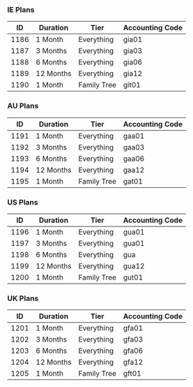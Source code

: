 ### IE Plans

| ID   | Duration  | Tier        | Accounting Code |
| ---- | --------- | ----------- | --------------- |
| 1186 | 1 Month   | Everything  | gia01           |
| 1187 | 3 Months  | Everything  | gia03           |
| 1188 | 6 Months  | Everything  | gia06           |
| 1189 | 12 Months | Everything  | gia12           |
| 1190 | 1 Month   | Family Tree | git01           |
### AU Plans

| ID   | Duration  | Tier        | Accounting Code |
| ---- | --------- | ----------- | --------------- |
| 1191 | 1 Month   | Everything  | gaa01           |
| 1192 | 3 Months  | Everything  | gaa03           |
| 1193 | 6 Months  | Everything  | gaa06           |
| 1194 | 12 Months | Everything  | gaa12           |
| 1195 | 1 Month   | Family Tree | gat01           |
### US Plans

| ID   | Duration  | Tier        | Accounting Code |
| ---- | --------- | ----------- | --------------- |
| 1196 | 1 Month   | Everything  | gua01           |
| 1197 | 3 Months  | Everything  | gua01           |
| 1198 | 6 Months  | Everything  | gua             |
| 1199 | 12 Months | Everything  | gua12           |
| 1200 | 1 Month   | Family Tree | gut01           |
### UK Plans

| ID   | Duration  | Tier        | Accounting Code |
| ---- | --------- | ----------- | --------------- |
| 1201 | 1 Month   | Everything  | gfa01           |
| 1202 | 3 Months  | Everything  | gfa03           |
| 1203 | 6 Months  | Everything  | gfa06           |
| 1204 | 12 Months | Everything  | gfa12           |
| 1205 | 1 Month   | Family Tree | gft01           |
